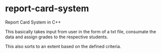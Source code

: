 # report-card-system
Report Card System in C++ 

This basically takes input from user in the form of a txt file, consumate the data and assign grades to the respective students.

This also sorts to an extent based on the defined criteria.
